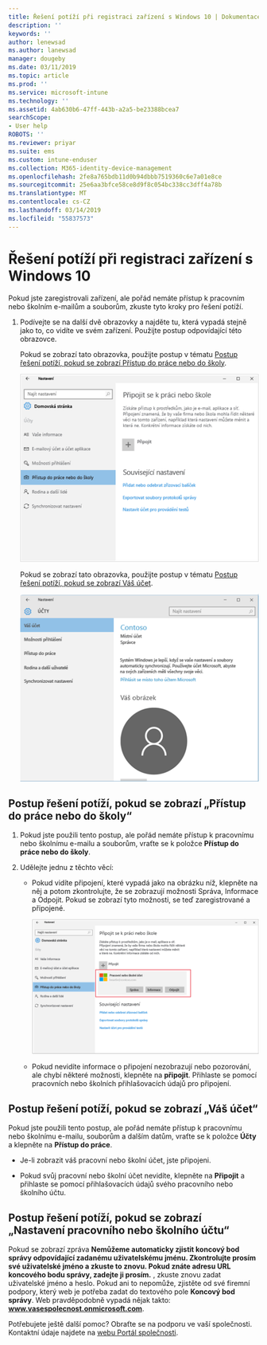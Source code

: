 ```yaml
---
title: Řešení potíží při registraci zařízení s Windows 10 | Dokumentace Microsoftu
description: ''
keywords: ''
author: lenewsad
ms.author: lanewsad
manager: dougeby
ms.date: 03/11/2019
ms.topic: article
ms.prod: ''
ms.service: microsoft-intune
ms.technology: ''
ms.assetid: 4ab630b6-47ff-443b-a2a5-be23388bcea7
searchScope:
- User help
ROBOTS: ''
ms.reviewer: priyar
ms.suite: ems
ms.custom: intune-enduser
ms.collection: M365-identity-device-management
ms.openlocfilehash: 2fe8a765bdb11d0b94dbbb7519360c6e7a01e8ce
ms.sourcegitcommit: 25e6aa3bfce58ce8d9f8c054bc338cc3dff4a78b
ms.translationtype: MT
ms.contentlocale: cs-CZ
ms.lasthandoff: 03/14/2019
ms.locfileid: "55837573"
---
```

# <a name="troubleshoot-your-windows-10-device-enrollment"></a>Řešení potíží při registraci zařízení s Windows 10
Pokud jste zaregistrovali zařízení, ale pořád nemáte přístup k pracovním nebo školním e-mailům a souborům, zkuste tyto kroky pro řešení potíží.  

1.  Podívejte se na další dvě obrazovky a najděte tu, která vypadá stejně jako to, co vidíte ve svém zařízení. Použijte postup odpovídající této obrazovce.

    Pokud se zobrazí tato obrazovka, použijte postup v tématu [Postup řešení potíží, pokud se zobrazí Přístup do práce nebo do školy](#troubleshooting-steps-to-follow-if-you-see-access-work-or-school).

    ![settings-accounts-access-work-or-school](./media/w10-enroll-rs1-connect-to-work-or-school.png)

    Pokud se zobrazí tato obrazovka, použijte postup v tématu [Postup řešení potíží, pokud se zobrazí Váš účet](#troubleshooting-steps-to-follow-if-you-see-your-account).

    ![settings-accounts-your-account](./media/W10-enroll-2-accounts-your-account.png)

## <a name="troubleshooting-steps-to-follow-if-you-see-access-work-or-school"></a>Postup řešení potíží, pokud se zobrazí „Přístup do práce nebo do školy“

1. Pokud jste použili tento postup, ale pořád nemáte přístup k pracovnímu nebo školnímu e-mailu a souborům, vraťte se k položce **Přístup do práce nebo do školy**.

2. Udělejte jednu z těchto věcí:

   - Pokud vidíte připojení, které vypadá jako na obrázku níž, klepněte na něj a potom zkontrolujte, že se zobrazují možnosti Správa, Informace a Odpojit. Pokud se zobrazí tyto možnosti, se teď zaregistrované a připojené.

     ![validate-successful-enrollment](./media/w10-enroll-rs1-validate-successful-enrollment.png)

   - Pokud nevidíte informace o připojení nezobrazují nebo pozorování, ale chybí některé možnosti, klepněte na **připojit**. Přihlaste se pomocí pracovních nebo školních přihlašovacích údajů pro připojení.  

## <a name="troubleshooting-steps-to-follow-if-you-see-your-account"></a>Postup řešení potíží, pokud se zobrazí „Váš účet“

Pokud jste použili tento postup, ale pořád nemáte přístup k pracovnímu nebo školnímu e-mailu, souborům a dalším datům, vraťte se k položce **Účty** a klepněte na **Přístup do práce**.

- Je-li zobrazit váš pracovní nebo školní účet, jste připojeni.  

- Pokud svůj pracovní nebo školní účet nevidíte, klepněte na **Připojit** a přihlaste se pomocí přihlašovacích údajů svého pracovního nebo školního účtu.

## <a name="troubleshooting-steps-to-follow-if-you-see-set-up-a-work-or-school-account"></a>Postup řešení potíží, pokud se zobrazí „Nastavení pracovního nebo školního účtu“

Pokud se zobrazí zpráva <strong>Nemůžeme automaticky zjistit koncový bod správy odpovídající zadanému uživatelskému jménu. Zkontrolujte prosím své uživatelské jméno a zkuste to znovu. Pokud znáte adresu URL koncového bodu správy, zadejte ji prosím.</strong> , zkuste znovu zadat uživatelské jméno a heslo. Pokud ani to nepomůže, zjistěte od své firemní podpory, který web je potřeba zadat do textového pole <strong>Koncový bod správy</strong>. Web pravděpodobně vypadá nějak takto: <strong>www.vasespolecnost.onmicrosoft.com</strong>.

Potřebujete ještě další pomoc? Obraťte se na podporu ve vaší společnosti. Kontaktní údaje najdete na [webu Portál společnosti](https://go.microsoft.com/fwlink/?linkid=2010980).

